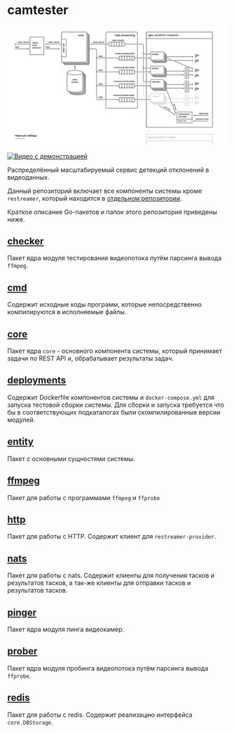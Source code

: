 # camtester

![Архитекутра](https://github.com/dimuls/camtester/blob/master/architecture.png)

[![Видео с демонстрацией](http://img.youtube.com/vi/Q-DPOM4uRuA/0.jpg)](http://www.youtube.com/watch?v=Q-DPOM4uRuA)

Распределённый масштабируемый сервис детекций отклонений в видеоданных.

Данный репозиторий включает все компоненты системы кроме `restreamer`, который
находится в [отдельном репозитории](https://github.com/dimuls/rtsp-simple-proxy).

Краткое описание Go-пакетов и папок этого репозитория приведены ниже.

## [checker](https://github.com/dimuls/camtester/tree/master/checker)
Пакет ядра модуля тестирования видеопотока путём парсинга вывода `ffmpeg`.

## [cmd](https://github.com/dimuls/camtester/tree/master/cmd)
Содержит исходные коды программ, которые непосредственно компилируются в
исполняемые файлы.

## [core](https://github.com/dimuls/camtester/tree/master/core)
Пакет ядра `core` - основного компонента системы, который принимает задачи
по REST API и, обрабатывает результаты задач.

## [deployments](https://github.com/dimuls/camtester/tree/master/deployments)
Содержит Dockerfile компонентов системы и `docker-compose.yml` для запуска
тестовой сборки системы. Для сборки и запуска требуется что бы в соответствующих
подкаталогах были скомпилированные версии модулей.

## [entity](https://github.com/dimuls/camtester/tree/master/entity)
Пакет с основными сущностями системы.

## [ffmpeg](https://github.com/dimuls/camtester/tree/master/ffmpeg)
Пакет для работы с программами `ffmpeg` и `ffprobe`

## [http](https://github.com/dimuls/camtester/tree/master/http)
Пакет для работы с HTTP. Cодержит клиент для `restreamer-provider`.

## [nats](https://github.com/dimuls/camtester/tree/master/nats)
Пакет для работы с nats. Содержит клиенты для получения тасков и результатов
тасков, а так-же клиенты для отправки тасков и результатов тасков.

## [pinger](https://github.com/dimuls/camtester/tree/master/pinger)
Пакет ядра модуля пинга видеокамер.

## [prober](https://github.com/dimuls/camtester/tree/master/prober)
Пакет ядра модуля пробинга видеопотока путём парсинга вывода `ffprobe`.

## [redis](https://github.com/dimuls/camtester/tree/master/redis)
Пакет для работы с redis. Содержит реализацию интерфейса `core.DBStorage`.
